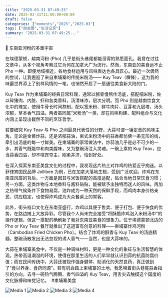 ```yaml
---
title: "2025-03-31 07:49:25"
date: 2025-03-31T11:00:00+08:00
draft: false
categories: ["moments","2025","2025-03"]
tags: ["朋友圈","生活记录"]
summary: "2025-03-31 07:49:25..."
---
```


🧄 东南亚河粉的多重宇宙

在埃德蒙顿，越南河粉 (Pho) 几乎是街头巷尾都能觅得的熟悉面孔。我曾在过往文章中，从多个视角考察过它为何在加拿大广为流行。然而，东南亚的美食远不止 Pho 一种。即便地域相近，各地食材运用与风味表达也各具匠心。最近一次偶然的尝试，让我邂逅了来自柬埔寨的传统米粉汤—— Kuy Teav（粿條），这为我的味蕾世界添上了别样风情的一笔，也悄然开启了一扇通往美食新大陆的门。

Kuy Teav 作为柬埔寨的经典日常料理，通常以猪骨慢熬作汤底，搭配细米粉，佐以碎猪肉、内脏、虾和各类香料，汤清味浓，层次分明。而 Pho 则是越南饮食文化中的瑰宝，使用牛骨长时间熬制，配以宽米粉、鲜牛肉片、豆芽和九层塔，汤头浓郁，草本香气四溢。两者虽同属“米粉汤”一类，却在风味构建、配料组合与文化内涵上呈现出截然不同的烹饪哲学。

若要细究 Kuy Teav 与 Pho 之间最具代表性的分野，大蒜可谓一锤定音的风味主角。无论是金黄炸蒜，还是浓郁蒜油，柬式米粉汤中的蒜香都仿佛一条无形的线，牵引出汤底的每一寸鲜美。在柬埔寨的家常做法中，炒蒜油几乎是必不可少的一步，其香气既能中和肉类腥味，又为整碗汤注入灵魂。一碗上乘的 Kuy Teav，应当蒜香四溢，却不喧宾夺主，刚柔并济，恰到好处。

在深入探索东南亚美食文化的过程中，我发现这片热土对炸鸡的热爱近乎痴迷。以菲律宾国民品牌 Jollibee 为例，已在加拿大落地生根，受到广泛欢迎。炸鸡在东南亚风靡的背后，一方面是因其与米饭搭配的高度适配，贴合当地日常饮食习惯；另一方面，这类炸物与本地香料与酱料贴贴，能被赋予出独特而迷人的风味。再加之热带气候条件下食物易腐，油炸成为一种天然的保鲜手段，而鸡肉本身价格亲民、供应稳定，也使得炸鸡成为大众餐桌上的常客。

此外，街头档口文化在东南亚盛行，炸鸡以其便于售卖、便于打包、便于快食的优势，在路边摊上大放异彩。尽管我个人尚未完全接受“将酥脆炸鸡泡入米粉汤中”的操作逻辑，但这一搭配的确刷新了我对东南亚美食的想象力。位于埃德蒙顿北边的 Pho or Kuy Teav 餐厅就推出了这道富有创意的料理——柬埔寨炸鸡河粉（Cambodian Fried Chicken Pho）。结合了炸鸡的酥香与 Kuy Teav 的汤底精髓，整碗汤散发出无法忽视的诱人香气——当然，也是大蒜味的。

大蒜在柬埔寨美食中，不仅是一种调味材料，更是一种文化的象征与生活智慧的体现。热带高温潮湿的环境，使得在那里生活的人们早早就认识到蒜的抗菌防腐价值；而在民间传统中，大蒜还被视作强身健体、助消化的天然良药，真正做到了“食以养身、食药同源”。若有机会踏上柬埔寨的土地，我愿嗅着街头巷尾蒜香指引的方向，去寻一碗热气腾腾、香气四溢的 Kuy Teav，用舌尖去触摸这个国度的文化脉搏和味觉记忆。
​
​#柬埔寨美食

![Media 1](/Moments/photos/2025-03-31/202503310749250.jpg)
![Media 2](/Moments/photos/2025-03-31/202503310749251.jpg)
![Media 3](/Moments/photos/2025-03-31/202503310749252.jpg)
![Media 4](/Moments/photos/2025-03-31/202503310749253.jpg)

